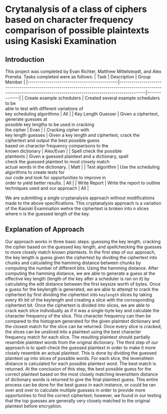 # Crytanalysis of a class of ciphers based on character frequency comparison of possible plaintexts using Kasiski Examination
## Introduction
This project was completed by Evan Richter, Matthew Mittelsteadt, and Alex Preneta. 
Tasks completed were as follows:
| Task                                        | Description                                                                                                                                                             | Group Member |
|---------------------------------------------|-------------------------------------------------------------------------------------------------------------------------------------------------------------------------|--------------|
| Create example schedulers                   | Created several example schedulers to be <br>able to test with different variations of <br>key scheduling algorithms                                                    | All          |
| Key Length Guesser                          | Given a ciphertext, generate guesses at <br>possible key lengths to be used in cracking <br>the cipher                                                                  | Evan         |
| Cracking cipher with <br>key length guesses | Given a key length and ciphertext, crack the <br>ciphertext and output the best possible guess <br>based on character frequency comparisons to the <br>known dictionary | Alex/Evan    |
| Spell check the possible <br>plaintexts     | Given a guessed plaintext and a dictionary, spell<br>check the guessed plaintext to most closely match <br>actual words in the dictionary.                              | Matt         |
| Test algorithm                              | Use the scheduling algorithms to create tests for <br>our code and look for opportunities to improve in <br>order to yield better results.                              | All          |
| Write Report                                | Write the report to outline techniques used and our approach                                                                                                            | All          |

We are submitting a single cryptanalysis approach without modifications made to 
the above specifications. This cryptanalysis approach is a variation of the Kasiski
Examination wehre the ciphertext is broken into n slices where n is the guessed length
of the key.

## Explanation of Approach
Our approach works in three basic steps: guessing the key length, cracking the cipher 
based on the guessed key length, and spellchecking the guesses to more closely match 
known plaintexts. In the first step of our approach, the key length is guess given 
the ciphertext by dividing the ciphertext into chunks and calculating the hamming 
distance between chunks by computing the number of different bits. Using the hamming
distance. After computing the hamming distance, we are able to generate a guess at the
effective key length (length of the key after a scheduler is ran on it) by calculating
the edit distance between the first keysize worth of bytes.
Once a guess for the keylength is generated, we are able to attempt to crack the ciphertext
by first dividing the ciphertext into  `keylength` slices by taking every ith bit of the 
keylength and creating a slice with the corrosponding ciphertext bit. Once the ciphertext is 
divided into slices, we are able to crack each slice individually as if it was a single-byte
key and calculate the character frequency of the slice. This character frequency can then be 
compared to the histogram generated for the given plaintext dictionary and the closest match 
for the slice can be returned. Once every slice is cracked, the slices can be unsliced into a
plaintext using the best character frequency match for each slice. The resulting plaintext 
should partially resemble plaintext words from the original dictionary.
The third step of our approach is to spell-check the guessed plaintext in order to make
it more closely resemble an actual plaintext. This is done by dividing the guessed plaintext
up into slices of possible words. For each slice, the levenshtein distance is calculated 
for each possible plaintext word. The best match is returned. At the conclusion of this step,
the best possible guess for the correct plaintext based on the most closely matching levenshtein
distance of dictionary words is returned to give the final plaintext guess. 
This entire process can be done for the best guess in each instance, or could be ran over and over
to calculate multiple guesses in order to provide more opportunties to find the correct 
ciphertext; however, we found in our testing that the top guesses are generally very closely
matched to the original plaintext before encryption. 
